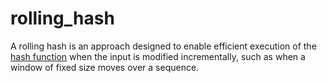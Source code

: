 # rolling_hash

A rolling hash is an approach designed to enable efficient execution of the [hash function](mathematics/hash_function) when the input is modified incrementally, such as when a window of fixed size moves over a sequence.
